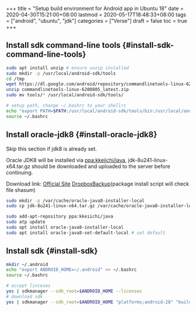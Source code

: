 +++
title = "Setup build environment for Android app in Ubuntu 18"
date = 2020-04-30T15:21:00+08:00
lastmod = 2020-05-17T18:48:33+08:00
tags = ["android", "ubuntu", "jdk"]
categories = ["Verse"]
draft = false
toc = true
+++

## Install sdk command-line tools {#install-sdk-command-line-tools}

```bash
sudo apt install unzip # ensure unzip installed
sudo mkdir -p /usr/local/android-sdk/tools
cd /tmp
wget https://dl.google.com/android/repository/commandlinetools-linux-6200805_latest.zip
unzip commandlinetools-linux-6200805_latest.zip
sudo mv tools/* /usr/local/android-sdk/tools/

# setup path, change ~/.bashrc to your shellrc
echo "export PATH=$PATH:/usr/local/android-sdk/tools/bin:/usr/local/android-sdk/platform-tools" >> ~/.bashrc
source ~/.bashrc
```


## Install oracle-jdk8 {#install-oracle-jdk8}

Skip this section if jdk8 is already set.

Oracle JDK8 will be installed via [ppa:kkeiichi/java](https://launchpad.net/~kkeiichi/+archive/ubuntu/java), jdk-8u241-linux-x64.tar.gz should be downloaded and uploaded to the server before continuing.

Download link: [Official Site](https://www.oracle.com/java/technologies/javase-jdk8-downloads.html) [DropboxBackup](https://www.dropbox.com/s/yth6qme9zmuv3ow/jdk-8u241-linux-x64.tar.gz?dl=0)(package install script will check file shasum)

```bash
sudo mkdir -p /var/cache/oracle-java8-installer-local
sudo cp jdk-8u241-linux-x64.tar.gz /var/cache/oracle-java8-installer-local/

sudo add-apt-repository ppa:kkeiichi/java
sudo atp update
sudo apt install oracle-java8-installer-local
sudo apt install oracle-java8-set-default-local # set default
```


## Install sdk {#install-sdk}

```bash
mkdir ~/.android
echo "export ANDROID_HOME=~/.android" >> ~/.bashrc
source ~/.bashrc

# accept linceses
yes | sdkmanager --sdk_root=$ANDROID_HOME --licenses
# download sdk
yes | sdkmanager --sdk_root=$ANDROID_HOME "platforms;android-28" "build-tools;28.0.3"
```